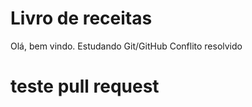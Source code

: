 # Livro de receitas

Olá, bem vindo.
Estudando Git/GitHub
Conflito resolvido

<h1>teste pull request</h1>
